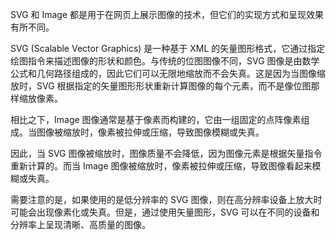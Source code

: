 SVG 和 Image 都是用于在网页上展示图像的技术，但它们的实现方式和呈现效果有所不同。

SVG (Scalable Vector Graphics) 是一种基于 XML 的矢量图形格式，它通过指定绘图指令来描述图像的形状和颜色。与传统的位图图像不同，SVG 图像是由数学公式和几何路径组成的，因此它们可以无限地缩放而不会失真。这是因为当图像缩放时，SVG 根据指定的矢量图形形状重新计算图像的每个元素，而不是像位图那样缩放像素。

相比之下，Image 图像通常是基于像素而构建的，它由一组固定的点阵像素组成。当图像被缩放时，像素被拉伸或压缩，导致图像模糊或失真。

因此，当 SVG 图像被缩放时，图像质量不会降低，因为图像元素是根据矢量指令重新计算的。而当 Image 图像被缩放时，像素被拉伸或压缩，导致图像看起来模糊或失真。

需要注意的是，如果使用的是低分辨率的 SVG 图像，则在高分辨率设备上放大时可能会出现像素化或失真。但是，通过使用矢量图形，SVG 可以在不同的设备和分辨率上呈现清晰、高质量的图像。